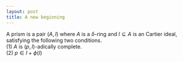 ```yaml
---
layout: post
title: A new beginning
---
```


A prism is a pair (*A*, *I*) where *A* is a *δ*-ring and *I* ⊆ *A* is an
Cartier ideal, satisfying the following two conditions.  
(1) *A* is (*p*, *I*)-adically complete.  
(2) *p* ∈ *I* + *ϕ*(*I*)
